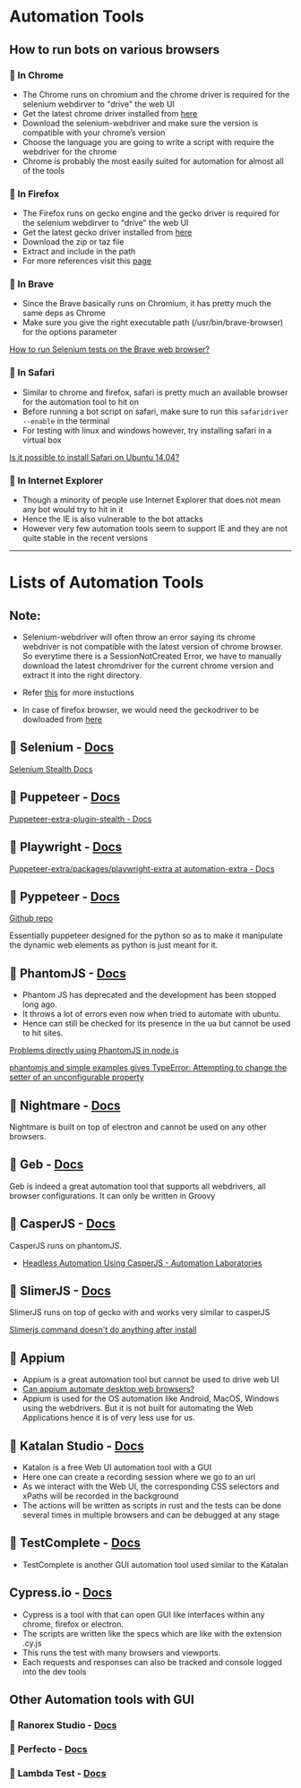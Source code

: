# Automation Tools

## How to run bots on various browsers

### 🔻 In Chrome

- The Chrome runs on chromium and the chrome driver is required for the selenium webdirver to "drive" the web UI 
- Get the latest chrome driver installed from [here](https://chromedriver.storage.googleapis.com/index.html)
- Download the selenium-webdriver and make sure the version is compatible with your chrome’s version
- Choose the language you are going to write a script with require the webdriver for the chrome
- Chrome is probably the most easily suited for automation for almost all of the tools

### 🔻 In Firefox

- The Firefox runs on gecko engine and the gecko driver is required for the selenium webdirver to "drive" the web UI 
- Get the latest gecko driver installed from [here](https://github.com/mozilla/geckodriver/releases/)
- Download the zip or taz file
- Extract and include in the path
- For more references visit this [page](https://askubuntu.com/questions/870530/how-to-install-geckodriver-in-ubuntu)

### 🔻 In Brave

- Since the Brave basically runs on Chromium, it has pretty much the same deps as Chrome
- Make sure you give the right executable path (/usr/bin/brave-browser) for the options parameter

[How to run Selenium tests on the Brave web browser?](https://stackoverflow.com/questions/47158434/how-to-run-selenium-tests-on-the-brave-web-browser)

### 🔻 In Safari

- Similar to chrome and firefox, safari is pretty much an available browser for the automation tool to hit on
- Before running a bot script on safari, make sure to run this  `safaridriver --enable` in the terminal
- For testing with linux and windows however, try installing safari in a virtual box

[Is it possible to install Safari on Ubuntu 14.04?](https://askubuntu.com/questions/676496/is-it-possible-to-install-safari-on-ubuntu-14-04)

### 🔻 In Internet Explorer

- Though a minority of people use Internet Explorer that does not mean any bot would try to hit in it
- Hence the IE is also vulnerable to the bot attacks
- However very few automation tools seem to support IE and they are not quite stable in the recent versions

***

# Lists of Automation Tools

## Note:

- Selenium-webdriver will often throw an error saying its chrome webdriver is not compatible with the latest version of chrome browser. So everytime there is a SessionNotCreated Error, we have to manually download the latest chromdriver for the current chrome version and extract it into the right directory. 

- Refer [this](https://medium.com/fusionqa/selenium-webdriver-error-sessionnotcreatederror-session-not-created-this-version-of-7b3a8acd7072) for more instuctions

- In case of firefox browser, we would need the geckodriver to be dowloaded from [here](https://github.com/mozilla/geckodriver/releases/)


## 🔻 **Selenium** - [Docs](https://www.selenium.dev/documentation/webdriver/)

[Selenium Stealth Docs](https://github.com/diprajpatra/selenium-stealth)

## 🔻 **Puppeteer** - [Docs](https://pptr.dev/)

[Puppeteer-extra-plugin-stealth - Docs](https://www.npmjs.com/package/puppeteer-extra-plugin-stealth)

## 🔻 **Playwright** - [Docs](https://playwright.dev/docs/intro)

[Puppeteer-extra/packages/playwright-extra at automation-extra - Docs](https://github.com/berstend/puppeteer-extra/tree/automation-extra/packages/playwright-extra#readme)

## 🔻 **Pyppeteer** - [Docs](https://pyppeteer.github.io/pyppeteer/reference.html)

[Github repo](https://github.com/pyppeteer/pyppeteer)

Essentially puppeteer designed for the python so as to make it manipulate the dynamic web elements as python is just meant for it.

## 🔻 **PhantomJS** - [Docs](https://phantomjs.org/)

- Phantom JS has deprecated and the development has been stopped long ago. 
- It throws a lot of errors even now when tried to automate with ubuntu. 
- Hence can still be checked for its presence in the ua but cannot be used to hit sites.

[Problems directly using PhantomJS in node.js](https://stackoverflow.com/questions/15487321/problems-directly-using-phantomjs-in-node-js)

[phantomjs and simple examples gives TypeError: Attempting to change the setter of an unconfigurable property](https://stackoverflow.com/questions/60593099/phantomjs-and-simple-examples-gives-typeerror-attempting-to-change-the-setter-o)

## 🔻 **Nightmare** - [Docs](https://github.com/segmentio/nightmare)

Nightmare is built on top of electron and cannot be used on any other browsers.

## 🔻 **Geb** - [Docs](https://www.gebish.org/)

Geb is indeed a great automation tool that supports all webdrivers, all browser configurations. It can only be written in Groovy 

## 🔻 **CasperJS** - [Docs](https://www.casperjs.org/)

CasperJS runs on phantomJS.

- [Headless Automation Using CasperJS - Automation Laboratories](https://www.automationlaboratories.com/headless-automation/headless-automation-using-casperjs/)

## 🔻 **SlimerJS** - [Docs](https://docs.slimerjs.org/current/index.html)

SlimerJS runs on top of gecko with and works very similar to casperJS

[Slimerjs command doesn't do anything after install](https://stackoverflow.com/questions/29145538/slimerjs-command-doesnt-do-anything-after-install)

## 🔻 **Appium**

- Appium is a great automation tool but cannot be used to drive web UI
- [Can appium automate desktop web browsers?](https://discuss.appium.io/t/can-appium-automate-desktop-web-browsers/746)
- Appium is used for the OS automation like Android, MacOS, Windows using the webdrivers. But it is not built for automating the Web Applications hence it is of very less use for us.

## 🔻 Katalan Studio - [Docs](https://docs.katalon.com/docs/katalon-studio-enterprise/welcome-to-katalon-studio)

- Katalon is a free Web UI automation tool with a GUI
- Here one can create a recording session where we go to an url
- As we interact with the Web UI, the corresponding CSS selectors and xPaths will be recorded in the background 
- The actions will be written as scripts in rust and the tests can be done several times in multiple browsers and can be debugged at any stage

## 🔻 **TestComplete** - [Docs](https://support.smartbear.com/testcomplete/docs/app-testing/web/general/about.html)

- TestComplete is another GUI automation tool used similar to the Katalan

## **Cypress.io** - [Docs](https://docs.cypress.io/guides/getting-started/installing-cypress#What-you-ll-learn)

- Cypress is a tool with that can open GUI like interfaces within any chrome, firefox or electron.
- The scripts are written like the specs which are like with the extension .cy.js 
- This runs the test with many browsers and viewports.
- Each requests and responses can also be tracked and console logged into the dev tools

## Other Automation tools with GUI

### 🔻 **Ranorex Studio** - [Docs](https://www.ranorex.com/help/latest/ranorex-studio-fundamentals/ranorex-studio/introduction/)

### 🔻 **Perfecto** - [Docs](https://help.perfecto.io/perfecto-get-started/content/perfecto/get-started/home-get-started.htm)

### 🔻 **Lambda Test** - [Docs](https://www.lambdatest.com/support/docs/)
